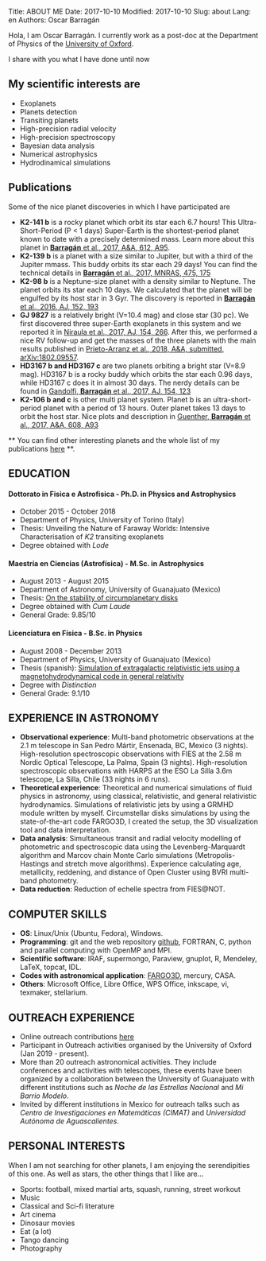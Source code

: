 Title: ABOUT ME
Date: 2017-10-10 
Modified: 2017-10-10
Slug: about
Lang: en
Authors: Oscar Barragán


Hola, I am Oscar Barragán. 
I currently work as a post-doc at the Department of Physics of the [University of Oxford](https://www2.physics.ox.ac.uk/contacts/people/barragan).

I share with you what I have done until now

## My scientific interests are 

* Exoplanets
* Planets detection
* Transiting planets
* High-precision radial velocity
* High-precision spectroscopy
* Bayesian data analysis
* Numerical astrophysics
* Hydrodinamical simulations

## Publications

Some of the nice planet discoveries in which I have participated are

* **K2-141 b** is a rocky planet which orbit its star each 6.7 hours! This Ultra-Short-Period (P < 1 days) Super-Earth  is the shortest-period planet known to date with a precisely determined mass. Learn more about this planet in [**Barragán** et al., 2017, A&A, 612, A95](https://www.aanda.org/10.1051/0004-6361/201732217).
* **K2-139 b** is a planet with a size similar to Jupiter, but with a third
  of the Jupiter mmass. This buddy orbits its star each 29 days!
  You can find the technical details in [**Barragán** et al., 2017, MNRAS, 475, 175](https://academic.oup.com/mnras/article/475/2/1765/4739349)
* **K2-98 b** is a Neptune-size planet with a density similar to Neptune.
  The planet orbits its star each 10 days. We calculated that the planet will be engulfed by its host star in 3 Gyr.
  The discovery is reported in [**Barragán** et al., 2016, AJ, 152, 193](http://iopscience.iop.org/article/10.3847/0004-6256/152/6/193/meta)
* **GJ 9827** is a relatively bright (V=10.4 mag) and close star (30 pc). We first discovered three super-Earth exoplanets in this system and we reported it in [Niraula et al., 2017, AJ, 154, 266](http://iopscience.iop.org/article/10.3847/1538-3881/aa957c/meta).
After this, we performed a nice RV follow-up and get the masses of the three planets with the main results published in [Prieto-Arranz et al., 2018, A&A, submitted, arXiv:1802.09557](http://arxiv.org/abs/1802.09557).
* **HD3167 b and HD3167 c** are two planets orbiting a bright  star (V=8.9 mag).
  HD3167 b is a rocky buddy which orbits the star each 0.96 days,
  while HD3167 c does it in almost 30 days. The nerdy details can be found in [Gandolfi, **Barragán** et al., 2017, AJ, 154, 123](http://iopscience.iop.org/article/10.3847/1538-3881/aa832a/meta)
* **K2-106 b and c** is other multi planet system. Planet b is an ultra-short-period planet
  with a period of 13 hours. Outer planet takes 13 days to orbit the host star.
  Nice plots and description in [Guenther, **Barragán** et al., 2017, A&A, 608, A93](https://arxiv.org/abs/1705.04163)

** You can find other interesting planets and the whole list of my publications [here](https://goo.gl/YAi4NV) **.

## EDUCATION

#### Dottorato in Fisica e Astrofisica - Ph.D. in Physics and Astrophysics

* October 2015 - October 2018
* Department of Physics, University of Torino (Italy)
* Thesis: Unveiling the Nature of Faraway Worlds: Intensive Characterisation of _K2_ transiting exoplanets
* Degree obtained with *Lode*

#### Maestría en Ciencias (Astrofísica) - M.Sc. in Astrophysics

* August 2013 - August 2015 
* Department of Astronomy, University of Guanajuato (Mexico)
* Thesis: [On the stability of circumplanetary disks](https://www.researchgate.net/publication/281461299_On_the_stability_of_circumplanetary_disks)
* Degree obtained with *Cum Laude*
* General Grade: 9.85/10 


#### Licenciatura en Física - B.Sc. in Physics

* August 2008 - December 2013
* Department of Physics, University of Guanajuato (Mexico) 
* Thesis (spanish): [Simulation of extragalactic relativistic jets using a magnetohydrodynamical code in general relativity](https://www.researchgate.net/publication/265510224_Simulacion_de_Chorros_Relativistas_Extragalacticos_usando_codigo_de_Magnetohidrodinamica_en_Relatividad_General)
* Degree with *Distinction*
* General Grade: 9.1/10


## EXPERIENCE IN ASTRONOMY

* **Observational experience**: Multi-band photometric observations at the 2.1 m telescope in San Pedro Mártir,
  Ensenada, BC, Mexico (3 nights). High-resolution spectroscopic observations with FIES at the 2.58 m Nordic Optical Telescope,
  La Palma, Spain (3 nights). High-resolution spectroscopic observations with HARPS at the ESO La Silla 3.6m
  telescope, La Silla, Chile (33 nights in 6 runs).
* **Theoretical experience**: Theoretical and numerical simulations of fluid physics in astronomy,
  using classical, relativistic, and general relativistic hydrodynamics. Simulations of relativistic jets
  by using a GRMHD module written by myself. Circumstellar disks simulations by using the state-of-the-art
  code FARGO3D, I created the setup, the 3D visualization tool and data interpretation.
* **Data analysis**: Simultaneous transit and radial velocity modelling of photometric and spectroscopic
  data using the Levenberg-Marquardt algorithm and Marcov chain Monte Carlo simulations
  (Metropolis-Hastings and stretch move algorithms).
  Experience calculating age, metallicity, reddening, and distance of Open Cluster using
  BVRI multi-band photometry.
* **Data reduction**: Reduction of echelle spectra from FIES@NOT.

## COMPUTER SKILLS

* **OS**: Linux/Unix (Ubuntu, Fedora), Windows.
* **Programming**: git and the web repository [github](https://github.com/), FORTRAN, C,
  python and parallel computing with OpenMP and MPI.
* **Scientific software**: IRAF, supermongo, Paraview, gnuplot, R, Mendeley, LaTeX, topcat, IDL.
* **Codes with astronomical application**: [FARGO3D](http://fargo.in2p3.fr/), mercury, CASA.
* **Others**: Microsoft Office, Libre Office, WPS Office, inkscape, vi, texmaker, stellarium.

## OUTREACH EXPERIENCE

* Online outreach contributions [here](pages/outreach)
* Participant in Outreach activities organised by the University of Oxford (Jan 2019 - present).
* More than 20 outreach astronomical activities. They include conferences
  and activities with telescopes, these events have been organized by a collaboration
  between the University of Guanajuato with different institutions such as
  _Noche de las Estrellas Nacional_ and _Mi Barrio Modelo_.
* Invited by different institutions in Mexico for outreach talks such as
  _Centro de Investigaciones en Matemáticas (CIMAT)_ and _Universidad Autónoma de Aguascalientes_.

## PERSONAL INTERESTS

When I am not searching for other planets, I am enjoying the serendipities of this one.
As well as stars, the other things that I like are...

* Sports: football, mixed martial arts, squash, running, street workout
* Music
* Classical and Sci-fi literature
* Art cinema
* Dinosaur movies
* Eat (a lot)
* Tango dancing
* Photography


